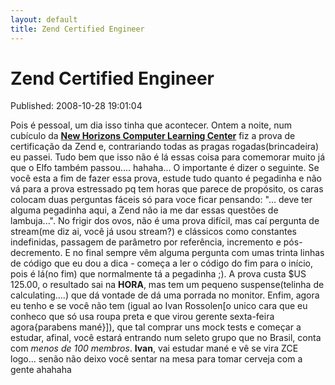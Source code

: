 ```yaml
---
layout: default
title: Zend Certified Engineer
---
```



Zend Certified Engineer
=======================
Published: 2008-10-28 19:01:04

Pois é pessoal, um dia isso tinha que acontecer. Ontem a noite, num cubículo
da [**New Horizons Computer Learning Center**](www.newhorizons.com.br) fiz a
prova de certificação da Zend e, contrariando todas as pragas
rogadas(brincadeira) eu passei. Tudo bem que isso não é lá essas coisa para
comemorar muito já que o Elfo também passou.... hahaha... O importante é dizer
o seguinte. Se você esta a fim de fazer essa prova, estude tudo quanto é
pegadinha e não vá para a prova estressado pq tem horas que parece de
propósito, os caras colocam duas perguntas fáceis só para voce ficar pensando:
"... deve ter alguma pegadinha aqui, a Zend não ia me dar essas questões de
lambuja...". No frigir dos ovos, não é uma prova difícil, mas caí pergunta de
stream(me diz ai, você já usou stream?) e clássicos como constantes
indefinidas, passagem de parâmetro por referência, incremento e pós-
decremento. E no final sempre vêm alguma pergunta com umas trinta linhas de
código que eu dou a dica - começa a ler o código do fim para o início, pois é
lá(no fim) que normalmente tá a pegadinha ;). A prova custa $US 125.00, o
resultado sai na **HORA**, mas tem um pequeno suspense(telinha de
calculating....) que dá vontade de dá uma porrada no monitor. Enfim, agora eu
tenho e se você não tem (igual ao Ivan Rossolen[o unico cara que eu conheco
que só usa roupa preta e que virou gerente sexta-feira agora{parabens mané}]),
que tal comprar uns mock tests e começar a estudar, afinal, você estará
entrando num seleto grupo que no Brasil, conta com _menos de 100 membros_.
**Ivan**, vai estudar mané e vê se vira ZCE logo... senão não deixo você
sentar na mesa para tomar cerveja com a gente ahahaha

